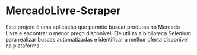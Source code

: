 # MercadoLivre-Scraper
Este projeto é uma aplicação que permite buscar produtos no Mercado Livre e encontrar o menor preço disponível. Ele utiliza a biblioteca Selenium para realizar buscas automatizadas e identificar a melhor oferta disponível na plataforma.
